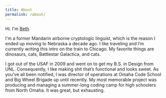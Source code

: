 ```yaml
---
title: About
permalink: /about/
---
```


<p class="lead">Hi. I'm <a href="https://github.com/bethanyhaubert">Beth</a>.</p>

<p>I'm a former Mandarin airborne cryptologic linguist, which is the reason I ended up moving to Nebraska a decade ago. I like traveling and I’m currently writing this intro on the train to Chicago. My favorite things are dinosaurs, cats, Battlestar Galactica, and cats.

I got out of the USAF in 2009 and went on to get my B.S. in Design from UNL. Consequently, I like making shit that’s functional and looks sweet. As you’ve all been notified, I was director of operations at Omaha Code School and Big Wheel Brigade up until recently. My most memorable project was producing and managing a summer-long coding camp for high schoolers from North Omaha. It was great, but exhausting.</p>
